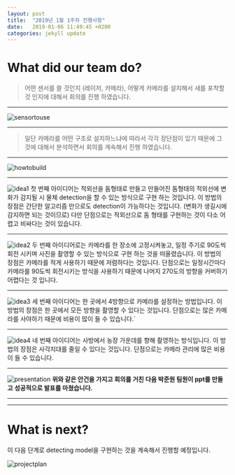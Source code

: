 ```yaml
---
layout: post
title:  "2019년 1월 1주차 진행사항"
date:   2019-01-06 11:49:45 +0200
categories: jekyll update
---
```

# What did our team do?


> 어떤 센서를 쓸 것인지 (레이저, 카메라), 어떻게 카메라를 설치해서 새를 포착할 것 인지에 대해서 회의를 진행 하였습니다.




* * *


![sensortouse](https://github.com/JoJeongJin/jojeongjin.github.io/blob/master/assets/_week1/How_to_build_the_structure.JPG)
- - -


> 일단 카메라를 어떤 구조로 설치하느냐에 따라서 각각 장단점이 있기 때문에 그것에 대해서 분석하면서 회의를 계속해서 진행 하였습니다.

- - -
![howtobuild](https://github.com/JoJeongJin/jojeongjin.github.io/blob/master/assets/How_to_build_the_structure.JPG?raw=true)




_ _ _




![idea1](https://github.com/JoJeongJin/jojeongjin.github.io/blob/master/assets/idea1.JPG?raw=true)
첫 번째 아이디어는 적외선을 돔형태로 만들고 만들어진 돔형태의 적외선에 변화가 감지될 시 물체 detection을 할 수 있는 방식으로 구현 하는 것입니다.
이 방법의 장점은 간단한 알고리즘 만으로도 detection이 가능하다는 것입니다. (변화가 생길시에 감지하면 되는 것이므로) 다만 단점으로는 적외선으로 돔 형태를 구현하는 것이 다소 어렵고 비싸다는 것이 있습니다.
- - -



![idea2](../assets/idea2.jpg)
두 번째 아이디어로는 카메라를 한 장소에 고정시켜놓고, 일정 주기로 90도씩 회전 시키며 사진을 촬영할 수 있는 방식으로 구현 하는 것을 떠올렸습니다.
이 방법의 장점은 카메라를 적게 사용하기 때문에 저렴하다는 것입니다. 단점으로는 일정시간마다 카메라를 90도씩 회전시키는 방식을 사용하기 때문에 나머지 270도의 방향을 커버하기 어렵다는 것 입니다.
- - -



![idea3](../assets/idea3.jpg)
세 번째 아이디어는 한 곳에서 4방향으로 카메라를 설정하는 방법입니다. 이 방법의 장점은 한 곳에서 모든 방향을 촬영할 수 있다는 것입니다. 단점으로는 많은 카메라를 사야하기 때문에 비용이 많이 들 수 있습니다.`
- - -



![idea4](../assets/idea4.jpg)
네 번째 아이디어는 사방에서 농장 가운데를 향해 촬영하는 방식입니다. 이 방법의 장점은 사각지대를 줄일 수 있다는 것입니다.
단점으로는 카메라 관리에 많은 비용이 들 수 있습니다.
- - -



![presentation](../assets/_week1/presentation.jpg)
**위와 같은 안건을 가지고 회의를 거친 다음 박준원 팀원이 ppt를 만들고 성공적으로 발표를 마쳤습니다.**
- - -


- - -
# What is next?

이 다음 단계로 detecting model을 구현하는 것을 계속해서 진행할 예정입니다.

![projectplan](../assets/project_plan.jpg)
